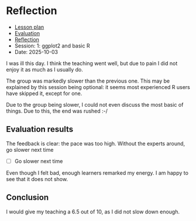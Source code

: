 # Reflection

- [Lesson plan](../../lesson_plans/20251003/README.md)
- [Evaluation](../../evaluations/20251003/README.md)
- [Reflection](../../reflections/20251003/README.md)
- Session: 1: ggplot2 and basic R
- Date: 2025-10-03

I was ill this day. I think the teaching went well, but due to
pain I did not enjoy it as much as I usually do.

The group was markedly slower than the previous one.
This may be explained by this session being optional:
it seems most experienced R users have skipped it, except for one.

Due to the group being slower, I could not even discuss the most basic
of things. Due to this, the end was rushed :-/

## Evaluation results

The feedback is clear: the pace was too high. Without the experts around,
go slower next time

- [ ] Go slower next time

Even though I felt bad, enough learners remarked my energy. I am
happy to see that it does not show.

## Conclusion

I would give my teaching a 6.5 out of 10, as I did not slow down enough.


